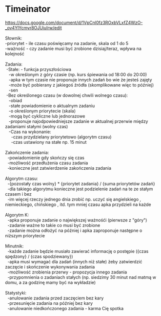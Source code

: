 # Timeinator

https://docs.google.com/document/d/1VpCnl0fz3ROxbVLxfZ4WzO-_ov4YlYcmyr8OJUiuIrw/edit<br>
<br>
Słownik:<br>
-priorytet - ile czasu poświęcamy na zadanie, skala od 1 do 5<br>
-ważność - czy zadanie musi być zrobione dzisiaj/teraz, wpływa na kolejność<br>
<br>
Zadania:<br>
  &nbsp;-Stałe: - funkcja przyszłościowa<br>
    &nbsp;&nbsp;&nbsp;-w określonym z góry czasie (np. kurs śpiewania od 18:00 do 20:00)<br>
    &nbsp;&nbsp;&nbsp;-apka w tym czasie nie proponuje innych zadań bo wie że jesteś zajęty<br>
    &nbsp;&nbsp;&nbsp;-może być pobierany z jakiegoś źródła (skomplikowane więc to później)<br>
    &nbsp;&nbsp;&nbsp;-sen<br>
  &nbsp;-Bez określonego czasu (w dowolnej chwili wolnego czasu):<br>
    &nbsp;&nbsp;&nbsp;-obiad<br>
    &nbsp;&nbsp;&nbsp;-stałe powiadomienie o aktualnym zadaniu<br>
    &nbsp;&nbsp;&nbsp;-o określonym priorytecie (skala)<br>
    &nbsp;&nbsp;&nbsp;-mogą być cykliczne lub jednorazowe<br>
    &nbsp;&nbsp;&nbsp;-proponuje najodpowiedniejsze zadanie w aktualnej przerwie między zadaniami stałymi (wolny czas)<br>
    &nbsp;&nbsp;&nbsp;-Czas na wykonanie:<br>
      &nbsp;&nbsp;&nbsp;&nbsp;&nbsp;-czas przydzielany priorytetowo (algorytm czasu)<br>
      &nbsp;&nbsp;&nbsp;&nbsp;&nbsp;-czas ustawiony na stałe np. 15 minut<br>
<br>
Zakończenie zadania:<br>
  &nbsp;&nbsp;-powiadomienie gdy skończy się czas<br>
  &nbsp;&nbsp;-możliwość przedłużenia czasu zadania<br>
  &nbsp;&nbsp;-konieczne jest zatwierdzenie zakończenia zadania<br>
<br>
Algorytm czasu:<br>
  &nbsp;&nbsp;-{pozostały czas wolny} * {priorytet zadania} / {suma priorytetów zadań}<br>
  &nbsp;&nbsp;-dla takiego algorytmu konieczne jest podzielenie zadań na te ze stałym czasem i bez<br>
  &nbsp;&nbsp;-im więcej rzeczy jednego dnia zrobić np. uczyć się angielskiego , niemieckiego, chińskiego , itd. tym mniej czasu apka przydzieli na każde<br>
<br>
Algorytm K:<br>
  &nbsp;&nbsp;-apka proponuje zadanie o największej ważnośći (pierwsze z "góry")<br>
  &nbsp;&nbsp;-zadanie ważne to takie co musi być zrobione<br>
  &nbsp;&nbsp;-zadanie można odłożyć na później i apka zaproponuje następne o niższym priorytecie<br>
<br>
Minutnik:<br>
  &nbsp;&nbsp;-każde zadanie będzie musiało zawierać informację o postępie ({czas spędzony} / {czas spodziewany})<br>
  &nbsp;&nbsp;-apka musi wymagać dla zadań (innych niż stałe) żeby zatwierdzić zaczęcie i skończenie wykonywania zadania<br>
  &nbsp;&nbsp;-możliwość zrobienia przerwy - propozycja innego zadania<br>
  &nbsp;&nbsp;-przypomnienia o zadaniach stałych (np. siedzimy 30 minut nad matmą w domu, a za godzinę mamy być na wykładzie)<br>
<br>
Statystyki:<br>
  &nbsp;&nbsp;-anulowanie zadania przed zaczęciem bez kary<br>
  &nbsp;&nbsp;-przesunięcie zadania na później bez kary<br>
  &nbsp;&nbsp;-anulowanie niedkończonego zadania - karma Cię spotka<br>
